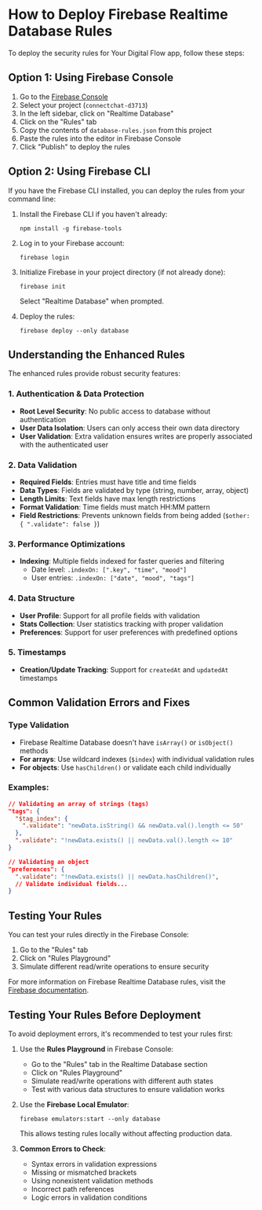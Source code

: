 # How to Deploy Firebase Realtime Database Rules

To deploy the security rules for Your Digital Flow app, follow these steps:

## Option 1: Using Firebase Console

1. Go to the [Firebase Console](https://console.firebase.google.com/)
2. Select your project (`connectchat-d3713`)
3. In the left sidebar, click on "Realtime Database"
4. Click on the "Rules" tab
5. Copy the contents of `database-rules.json` from this project
6. Paste the rules into the editor in Firebase Console
7. Click "Publish" to deploy the rules

## Option 2: Using Firebase CLI

If you have the Firebase CLI installed, you can deploy the rules from your command line:

1. Install the Firebase CLI if you haven't already:
   ```
   npm install -g firebase-tools
   ```

2. Log in to your Firebase account:
   ```
   firebase login
   ```

3. Initialize Firebase in your project directory (if not already done):
   ```
   firebase init
   ```
   Select "Realtime Database" when prompted.

4. Deploy the rules:
   ```
   firebase deploy --only database
   ```

## Understanding the Enhanced Rules

The enhanced rules provide robust security features:

### 1. Authentication & Data Protection
- **Root Level Security**: No public access to database without authentication
- **User Data Isolation**: Users can only access their own data directory
- **User Validation**: Extra validation ensures writes are properly associated with the authenticated user

### 2. Data Validation
- **Required Fields**: Entries must have title and time fields
- **Data Types**: Fields are validated by type (string, number, array, object)
- **Length Limits**: Text fields have max length restrictions
- **Format Validation**: Time fields must match HH:MM pattern
- **Field Restrictions**: Prevents unknown fields from being added (`$other: { ".validate": false }`)

### 3. Performance Optimizations
- **Indexing**: Multiple fields indexed for faster queries and filtering
  - Date level: `.indexOn: [".key", "time", "mood"]`
  - User entries: `.indexOn: ["date", "mood", "tags"]`

### 4. Data Structure
- **User Profile**: Support for all profile fields with validation
- **Stats Collection**: User statistics tracking with proper validation
- **Preferences**: Support for user preferences with predefined options

### 5. Timestamps
- **Creation/Update Tracking**: Support for `createdAt` and `updatedAt` timestamps

## Common Validation Errors and Fixes

### Type Validation
- Firebase Realtime Database doesn't have `isArray()` or `isObject()` methods
- **For arrays**: Use wildcard indexes (`$index`) with individual validation rules
- **For objects**: Use `hasChildren()` or validate each child individually

### Examples:

```json
// Validating an array of strings (tags)
"tags": {
  "$tag_index": { 
    ".validate": "newData.isString() && newData.val().length <= 50" 
  },
  ".validate": "!newData.exists() || newData.val().length <= 10"
}

// Validating an object
"preferences": { 
  ".validate": "!newData.exists() || newData.hasChildren()",
  // Validate individual fields...
}
```

## Testing Your Rules

You can test your rules directly in the Firebase Console:
1. Go to the "Rules" tab
2. Click on "Rules Playground"
3. Simulate different read/write operations to ensure security

For more information on Firebase Realtime Database rules, visit the [Firebase documentation](https://firebase.google.com/docs/database/security).

## Testing Your Rules Before Deployment

To avoid deployment errors, it's recommended to test your rules first:

1. Use the **Rules Playground** in Firebase Console:
   - Go to the "Rules" tab in the Realtime Database section
   - Click on "Rules Playground"
   - Simulate read/write operations with different auth states
   - Test with various data structures to ensure validation works

2. Use the **Firebase Local Emulator**:
   ```
   firebase emulators:start --only database
   ```
   
   This allows testing rules locally without affecting production data.

3. **Common Errors to Check**:
   - Syntax errors in validation expressions
   - Missing or mismatched brackets
   - Using nonexistent validation methods
   - Incorrect path references
   - Logic errors in validation conditions
